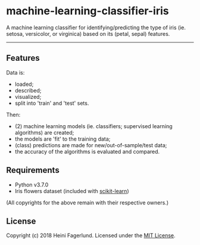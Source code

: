 # machine-learning-classifier-iris

A machine learning classifier for identifying/predicting the type of iris (ie. setosa, versicolor, or virginica) based on its (petal, sepal) features.

- - -

## Features

Data is:
* loaded;
* described;
* visualized;
* split into 'train' and 'test' sets.

Then:
* (2) machine learning models (ie. classifiers; supervised learning algorithms) are created;
* the models are 'fit' to the training data;
* (class) predictions are made for new/out-of-sample/test data;
* the accuracy of the algorithms is evaluated and compared.

## Requirements

* Python v3.7.0
* Iris flowers dataset (included with [scikit-learn](https://github.com/scikit-learn/scikit-learn))

(All copyrights for the above remain with their respective owners.)

## License
Copyright (c) 2018 Heini Fagerlund. Licensed under the [MIT License](https://github.com/hfagerlund/machine-learning-classifier-iris/blob/master/LICENSE).
